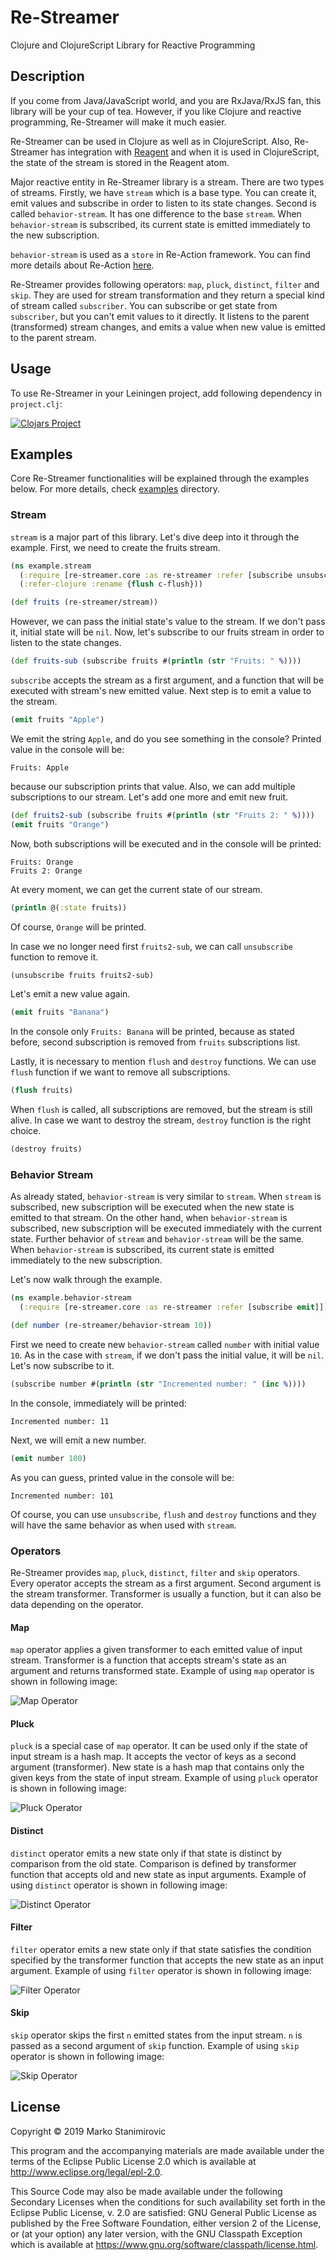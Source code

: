 # Re-Streamer

Clojure and ClojureScript Library for Reactive Programming

## Description

If you come from Java/JavaScript world, and you are RxJava/RxJS fan, this library will be your cup of tea.
However, if you like Clojure and reactive programming, Re-Streamer will make it much easier.

Re-Streamer can be used in Clojure as well as in ClojureScript. Also, Re-Streamer has integration with
[Reagent](https://github.com/reagent-project/reagent) and when it is used in ClojureScript,
the state of the stream is stored in the Reagent atom.

Major reactive entity in Re-Streamer library is a stream. There are two types of streams.
Firstly, we have `stream` which is a base type. You can create it, emit values and subscribe in order to listen
to its state changes. Second is called `behavior-stream`. It has one difference to the base `stream`.
When `behavior-stream` is subscribed, its current state is emitted immediately to the new subscription.

`behavior-stream` is used as a `store` in Re-Action framework. You can find more details about Re-Action
[here](https://github.com/stanimirovic/re-action).

Re-Streamer provides following operators: `map`, `pluck`, `distinct`, `filter` and `skip`.
They are used for stream transformation and they return a special kind of stream called `subscriber`.
You can subscribe or get state from `subscriber`, but you can't emit values to it directly. 
It listens to the parent (transformed) stream changes, and emits a value when new value is emitted to the parent stream.

## Usage

To use Re-Streamer in your Leiningen project, add following dependency in `project.clj`:

[![Clojars Project](https://img.shields.io/clojars/v/org.clojars.stanimirovic/re-streamer.svg)](https://clojars.org/org.clojars.stanimirovic/re-streamer)

## Examples

Core Re-Streamer functionalities will be explained through the examples below.
For more details, check [examples](https://github.com/stanimirovic/re-streamer/tree/master/examples) directory.

### Stream

`stream` is a major part of this library. Let's dive deep into it through the example.
First, we need to create the fruits stream.

```clojure
(ns example.stream
  (:require [re-streamer.core :as re-streamer :refer [subscribe unsubscribe destroy emit flush]])
  (:refer-clojure :rename {flush c-flush}))

(def fruits (re-streamer/stream))  
```

However, we can pass the initial state's value to the stream. If we don't pass it, initial state will be `nil`.
Now, let's subscribe to our fruits stream in order to listen to the state changes.

```clojure
(def fruits-sub (subscribe fruits #(println (str "Fruits: " %))))
```

`subscribe` accepts the stream as a first argument, and a function that will be executed with stream's new emitted
value. Next step is to emit a value to the stream.

```clojure
(emit fruits "Apple")
```

We emit the string `Apple`, and do you see something in the console?
Printed value in the console will be:

```
Fruits: Apple
```

because our subscription prints that value. Also, we can add multiple subscriptions to our stream.
Let's add one more and emit new fruit.

```clojure
(def fruits2-sub (subscribe fruits #(println (str "Fruits 2: " %))))
(emit fruits "Orange")
```

Now, both subscriptions will be executed and in the console will be printed:

```
Fruits: Orange
Fruits 2: Orange
```

At every moment, we can get the current state of our stream.

```clojure
(println @(:state fruits))
```

Of course, `Orange` will be printed.

In case we no longer need first `fruits2-sub`, we can call `unsubscribe` function to remove it.

```clojure
(unsubscribe fruits fruits2-sub)
```

Let's emit a new value again.

```clojure
(emit fruits "Banana")
```

In the console only `Fruits: Banana` will be printed, because as stated before, second subscription is
removed from `fruits` subscriptions list.

Lastly, it is necessary to mention `flush` and `destroy` functions.
We can use `flush` function if we want to remove all subscriptions.

```clojure
(flush fruits)
```

When `flush` is called, all subscriptions are removed, but the stream is still alive.
In case we want to destroy the stream, `destroy` function is the right choice.

```clojure
(destroy fruits)
```

### Behavior Stream

As already stated, `behavior-stream` is very similar to `stream`.
When `stream` is subscribed, new subscription will be executed when the new state is emitted to that stream.
On the other hand, when `behavior-stream` is subscribed, new subscription will be executed immediately with
the current state. Further behavior of `stream` and `behavior-stream` will be the same.
When `behavior-stream` is subscribed, its current state is emitted immediately to the new subscription.

Let's now walk through the example.

```clojure
(ns example.behavior-stream
  (:require [re-streamer.core :as re-streamer :refer [subscribe emit]]))

(def number (re-streamer/behavior-stream 10))
```

First we need to create new `behavior-stream` called `number` with initial value `10`.
As in the case with `stream`, if we don't pass the initial value, it will be `nil`.
Let's now subscribe to it.

```clojure
(subscribe number #(println (str "Incremented number: " (inc %))))
```

In the console, immediately will be printed:

```
Incremented number: 11
```

Next, we will emit a new number.

```clojure
(emit number 100)
```

As you can guess, printed value in the console will be:

```
Incremented number: 101
```

Of course, you can use `unsubscribe`, `flush` and `destroy` functions and they will have the same behavior
as when used with `stream`.

### Operators

Re-Streamer provides `map`, `pluck`, `distinct`, `filter` and `skip` operators.
Every operator accepts the stream as a first argument. Second argument is the stream transformer.
Transformer is usually a function, but it can also be data depending on the operator.

#### Map

`map` operator applies a given transformer to each emitted value of input stream.
Transformer is a function that accepts stream's state as an argument and returns transformed state.
Example of using `map` operator is shown in following image:

![Map Operator](https://github.com/stanimirovic/re-streamer/blob/master/resources/img/map-operator.png)

#### Pluck

`pluck` is a special case of `map` operator. It can be used only if the state of input stream is a hash map.
It accepts the vector of keys as a second argument (transformer).
New state is a hash map that contains only the given keys from the state of input stream.
Example of using `pluck` operator is shown in following image:

![Pluck Operator](https://github.com/stanimirovic/re-streamer/blob/master/resources/img/pluck-operator.png)

#### Distinct

`distinct` operator emits a new state only if that state is distinct by comparison from the old state.
Comparison is defined by transformer function that accepts old and new state as input arguments.
Example of using `distinct` operator is shown in following image:

![Distinct Operator](https://github.com/stanimirovic/re-streamer/blob/master/resources/img/distinct-operator.png)

#### Filter

`filter` operator emits a new state only if that state satisfies the condition specified by the transformer function
that accepts the new state as an input argument. Example of using `filter` operator is shown in following image:

![Filter Operator](https://github.com/stanimirovic/re-streamer/blob/master/resources/img/filter-operator.png)

#### Skip

`skip` operator skips the first `n` emitted states from the input stream.
`n` is passed as a second argument of `skip` function.
Example of using `skip` operator is shown in following image:

![Skip Operator](https://github.com/stanimirovic/re-streamer/blob/master/resources/img/skip-operator.png)

## License

Copyright © 2019 Marko Stanimirovic

This program and the accompanying materials are made available under the
terms of the Eclipse Public License 2.0 which is available at
http://www.eclipse.org/legal/epl-2.0.

This Source Code may also be made available under the following Secondary
Licenses when the conditions for such availability set forth in the Eclipse
Public License, v. 2.0 are satisfied: GNU General Public License as published by
the Free Software Foundation, either version 2 of the License, or (at your
option) any later version, with the GNU Classpath Exception which is available
at https://www.gnu.org/software/classpath/license.html.
